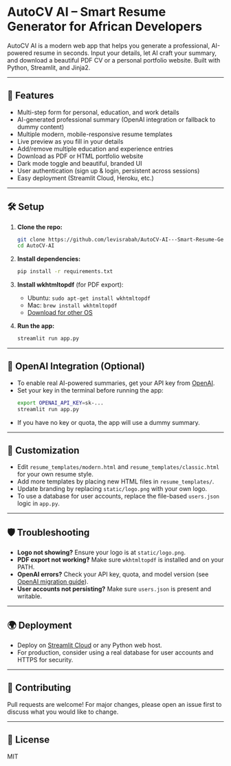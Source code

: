 # AutoCV AI – Smart Resume Generator for African Developers

AutoCV AI is a modern web app that helps you generate a professional, AI-powered resume in seconds. Input your details, let AI craft your summary, and download a beautiful PDF CV or a personal portfolio website. Built with Python, Streamlit, and Jinja2.

---

## 🚀 Features
- Multi-step form for personal, education, and work details
- AI-generated professional summary (OpenAI integration or fallback to dummy content)
- Multiple modern, mobile-responsive resume templates
- Live preview as you fill in your details
- Add/remove multiple education and experience entries
- Download as PDF or HTML portfolio website
- Dark mode toggle and beautiful, branded UI
- User authentication (sign up & login, persistent across sessions)
- Easy deployment (Streamlit Cloud, Heroku, etc.)

---

## 🛠️ Setup

1. **Clone the repo:**
   ```bash
   git clone https://github.com/levisrabah/AutoCV-AI---Smart-Resume-Generator-for-African-Developers.git
   cd AutoCV-AI
   ```
2. **Install dependencies:**
   ```bash
   pip install -r requirements.txt
   ```
3. **Install wkhtmltopdf** (for PDF export):
   - Ubuntu: `sudo apt-get install wkhtmltopdf`
   - Mac: `brew install wkhtmltopdf`
   - [Download for other OS](https://wkhtmltopdf.org/downloads.html)

4. **Run the app:**
   ```bash
   streamlit run app.py
   ```

---

## 🤖 OpenAI Integration (Optional)
- To enable real AI-powered summaries, get your API key from [OpenAI](https://platform.openai.com/account/api-keys).
- Set your key in the terminal before running the app:
  ```bash
  export OPENAI_API_KEY=sk-...
  streamlit run app.py
  ```
- If you have no key or quota, the app will use a dummy summary.

---

## 📝 Customization
- Edit `resume_templates/modern.html` and `resume_templates/classic.html` for your own resume style.
- Add more templates by placing new HTML files in `resume_templates/`.
- Update branding by replacing `static/logo.png` with your own logo.
- To use a database for user accounts, replace the file-based `users.json` logic in `app.py`.

---

## 🛡️ Troubleshooting
- **Logo not showing?** Ensure your logo is at `static/logo.png`.
- **PDF export not working?** Make sure `wkhtmltopdf` is installed and on your PATH.
- **OpenAI errors?** Check your API key, quota, and model version (see [OpenAI migration guide](https://github.com/openai/openai-python/discussions/742)).
- **User accounts not persisting?** Make sure `users.json` is present and writable.

---

## 🌍 Deployment
- Deploy on [Streamlit Cloud](https://streamlit.io/cloud) or any Python web host.
- For production, consider using a real database for user accounts and HTTPS for security.

---

## 🤝 Contributing
Pull requests are welcome! For major changes, please open an issue first to discuss what you would like to change.

---

## 📄 License
MIT 